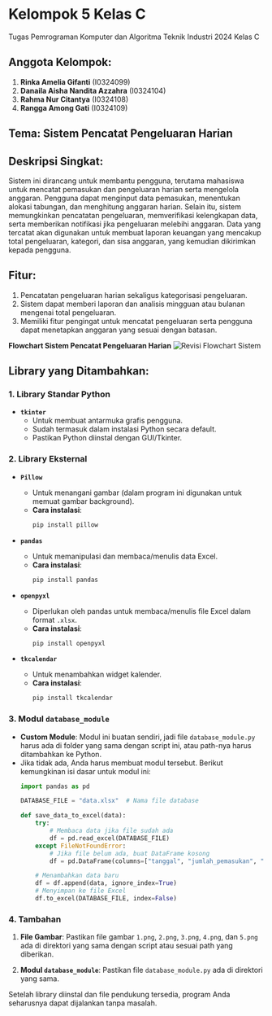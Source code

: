 # Kelompok 5 Kelas C
Tugas Pemrograman Komputer dan Algoritma Teknik Industri 2024 Kelas C

## Anggota Kelompok:
1. **Rinka Amelia Gifanti** (I0324099)
2. **Danaila Aisha Nandita Azzahra** (I0324104)
3. **Rahma Nur Citantya** (I0324108)
4. **Rangga Among Gati** (I0324109)

## Tema: Sistem Pencatat Pengeluaran Harian

## Deskripsi Singkat:
Sistem ini dirancang untuk membantu pengguna, terutama mahasiswa untuk mencatat pemasukan dan pengeluaran harian serta mengelola anggaran. Pengguna dapat menginput data pemasukan, menentukan alokasi tabungan, dan menghitung anggaran harian. Selain itu, sistem memungkinkan pencatatan pengeluaran, memverifikasi kelengkapan data, serta memberikan notifikasi jika pengeluaran melebihi anggaran. Data yang tercatat akan digunakan untuk membuat laporan keuangan yang mencakup total pengeluaran, kategori, dan sisa anggaran, yang kemudian dikirimkan kepada pengguna.

## Fitur:
1. Pencatatan pengeluaran harian sekaligus kategorisasi pengeluaran. 
2. Sistem dapat memberi laporan dan analisis mingguan atau bulanan mengenai total pengeluaran. 
3. Memiliki fitur pengingat untuk mencatat pengeluaran serta pengguna dapat menetapkan anggaran yang sesuai dengan batasan.

**Flowchart Sistem Pencatat Pengeluaran Harian**
![Revisi Flowchart Sistem](https://github.com/user-attachments/assets/e16ee1e6-4d74-4044-9910-dd8a035b7164)


## Library yang Ditambahkan:
### **1. Library Standar Python**
- **`tkinter`**
  - Untuk membuat antarmuka grafis pengguna.
  - Sudah termasuk dalam instalasi Python secara default.
  - Pastikan Python diinstal dengan GUI/Tkinter.

### **2. Library Eksternal**
- **`Pillow`**
  - Untuk menangani gambar (dalam program ini digunakan untuk memuat gambar background).
  - **Cara instalasi**:
    ```bash
    pip install pillow
    ```

- **`pandas`**
  - Untuk memanipulasi dan membaca/menulis data Excel.
  - **Cara instalasi**:
    ```bash
    pip install pandas
    ```

- **`openpyxl`**
  - Diperlukan oleh pandas untuk membaca/menulis file Excel dalam format `.xlsx`.
  - **Cara instalasi**:
    ```bash
    pip install openpyxl
    ```

- **`tkcalendar`**
  - Untuk menambahkan widget kalender.
  - **Cara instalasi**:
    ```bash
    pip install tkcalendar
    ```

### **3. Modul `database_module`**
- **Custom Module**: Modul ini buatan sendiri, jadi file `database_module.py` harus ada di folder yang sama dengan script ini, atau path-nya harus ditambahkan ke Python.
- Jika tidak ada, Anda harus membuat modul tersebut. Berikut kemungkinan isi dasar untuk modul ini:
  ```python
  import pandas as pd

  DATABASE_FILE = "data.xlsx"  # Nama file database

  def save_data_to_excel(data):
      try:
          # Membaca data jika file sudah ada
          df = pd.read_excel(DATABASE_FILE)
      except FileNotFoundError:
          # Jika file belum ada, buat DataFrame kosong
          df = pd.DataFrame(columns=["tanggal", "jumlah_pemasukan", "jumlah_pengeluaran", "keterangan", "anggaran_mingguan", "sisa_anggaran"])

      # Menambahkan data baru
      df = df.append(data, ignore_index=True)
      # Menyimpan ke file Excel
      df.to_excel(DATABASE_FILE, index=False)
  ```

### **4. Tambahan**
1. **File Gambar**:
   Pastikan file gambar `1.png`, `2.png`, `3.png`, `4.png`, dan `5.png` ada di direktori yang sama dengan script atau sesuai path yang diberikan.
   
2. **Modul `database_module`**:
   Pastikan file `database_module.py` ada di direktori yang sama.

Setelah library diinstal dan file pendukung tersedia, program Anda seharusnya dapat dijalankan tanpa masalah.


   
